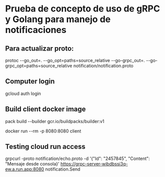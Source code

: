 # Prueba de concepto de uso de gRPC y Golang para manejo de notificaciones



## Para actualizar proto:
protoc --go_out=. --go_opt=paths=source_relative --go-grpc_out=. --go-grpc_opt=paths=source_relative notification/notification.proto


## Computer login
gcloud auth login

## Build client docker image 
pack build --builder gcr.io/buildpacks/builder:v1

docker run --rm -p 8080:8080 client

## Testing cloud run access
grpcurl -proto notification/echo.proto -d '{"Id": "2457845", "Content": "Mensaje desde consola}' https://grpc-server-wibdbssi3q-ew.a.run.app:8080 notification.Send